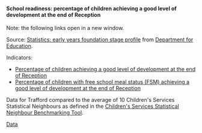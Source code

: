 #### School readiness: percentage of children achieving a good level of development at the end of Reception

Note: the following links open in a new window.

Source: <a href="https://www.gov.uk/government/collections/statistics-early-years-foundation-stage-profile" target="_blank">Statistics: early years foundation stage profile</a> from <a href="https://www.gov.uk/government/organisations/department-for-education" target="_blank">Department for Education</a>.

Indicators:
 - <a href="https://fingertips.phe.org.uk/search/90631#page/6/gid" target="_blank">Percentage of children achieving a good level of development at the end of Reception</a>
 - <a href="https://fingertips.phe.org.uk/search/90632#page/6/gid" target="_blank">Percentage of children with free school meal status (FSM) achieving a good level of development at the end of Reception</a>

Data for Trafford compared to the average of 10 Children's Services Statistical Neighbours as defined in the <a href='https://www.gov.uk/government/publications/local-authority-interactive-tool-lait' target='_blank'>Children's Services Statistical Neighbour Benchmarking Tool</a>.

<a href="https://www.trafforddatalab.io/corporate_plan/data/poverty/school_readiness.csv" aria-label="Download the data" class="downloadButton" target="_blank" download>Data <span class="fas fa-download"></span></a>
